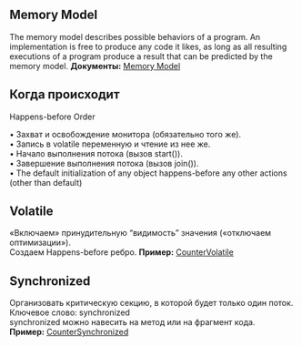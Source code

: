 
## Memory Model
The memory model describes possible behaviors of a program.
An implementation is free to produce any code it likes, as long as all
resulting executions of a program produce a result that can be predicted
by the memory model.
**Документы:** [Memory Model](https://docs.oracle.com/javase/specs/jls/se13/html/jls-17.html)

## Когда происходит
Happens-before Order

• Захват и освобождение монитора (обязательно того же).<br>
• Запись в volatile переменную и чтение из нее же.<br>
• Начало выполнения потока (вызов start()).<br>
• Завершение выполнения потока (вызов join()).<br>
• The default initialization of any object happens-before any other
actions (other than default)<br>

## Volatile
«Включаем» принудительную “видимость” значения
(«отключаем оптимизации»).<br>
Создаем Happens-before ребро.
**Пример:** [CounterVolatile](CounterVolatile.java)

## Synchronized
Организовать критическую секцию,
в которой будет только один поток.<br>
Ключевое слово: synchronized<br>
synchronized можно навесить на метод или на фрагмент кода.<br>
**Пример:** [CounterSynchronized](CounterSynchronized.java)
